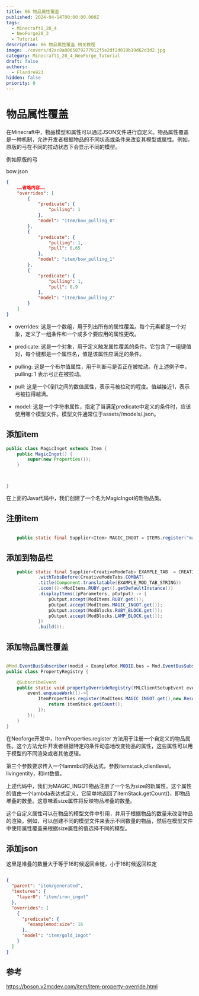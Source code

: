 ```yaml
---
title: 06 物品属性覆盖
published: 2024-04-14T00:00:00.000Z
tags:
  - Minecraft1_20_4
  - NeoForge20_3
  - Tutorial
description: 06 物品属性覆盖 相关教程
image: ./covers/d2ac8a0065079277912f5e2df2d019b19d62d3d2.jpg
category: Minecraft1_20_4_NeoForge_Tutorial
draft: false
authors:
  - Flandre923
hidden: false
priority: 0
---
```

# 物品属性覆盖

在Minecraft中，物品模型和属性可以通过JSON文件进行自定义。物品属性覆盖是一种机制，允许开发者根据物品的不同状态或条件来改变其模型或属性。例如，原版的弓在不同的拉动状态下会显示不同的模型。

例如原版的弓

bow.json

```json
{ 
    ……省略内容……
    "overrides": [
        {
            "predicate": {
                "pulling": 1
            },
            "model": "item/bow_pulling_0"
        },
        {
            "predicate": {
                "pulling": 1,
                "pull": 0.65
            },
            "model": "item/bow_pulling_1"
        },
        {
            "predicate": {
                "pulling": 1,
                "pull": 0.9
            },
            "model": "item/bow_pulling_2"
        }
    ]
}
```
- overrides: 这是一个数组，用于列出所有的属性覆盖。每个元素都是一个对象，定义了一组条件和一个或多个要应用的属性更改。

- predicate: 这是一个对象，用于定义触发属性覆盖的条件。它包含了一组键值对，每个键都是一个属性名，值是该属性应满足的条件。

- pulling: 这是一个布尔值属性，用于判断弓是否正在被拉动。在上述例子中，pulling: 1 表示弓正在被拉动。

- pull: 这是一个0到1之间的数值属性，表示弓被拉动的程度。值越接近1，表示弓被拉得越满。

- model: 这是一个字符串属性，指定了当满足predicate中定义的条件时，应该使用哪个模型文件。模型文件通常位于assets/<namespace/>/models/<model/>.json。

## 添加item 

```java
public class MagicIngot extends Item {
    public MagicIngot() {
        super(new Properties());
    }



}
```
在上面的Java代码中，我们创建了一个名为MagicIngot的新物品类。

## 注册item

```java

    public static final Supplier<Item> MAGIC_INGOT = ITEMS.register("magic_ingot", MagicIngot::new);

```

## 添加到物品栏

```java
    public static final Supplier<CreativeModeTab> EXAMPLE_TAB  = CREATIVE_MODE_TABS.register("example_tab",() -> CreativeModeTab.builder()
            .withTabsBefore(CreativeModeTabs.COMBAT)
            .title(Component.translatable(EXAMPLE_MOD_TAB_STRING))
            .icon(()->ModItems.RUBY.get().getDefaultInstance())
            .displayItems((pParameters, pOutput) -> {
                pOutput.accept(ModItems.RUBY.get());
                pOutput.accept(ModItems.MAGIC_INGOT.get());
                pOutput.accept(ModBlocks.RUBY_BLOCK.get());
                pOutput.accept(ModBlocks.LAMP_BLOCK.get());
            })
            .build());
```

## 添加物品属性覆盖

```java

@Mod.EventBusSubscriber(modid = ExampleMod.MODID,bus = Mod.EventBusSubscriber.Bus.MOD,value = Dist.CLIENT)
public class PropertyRegistry {

    @SubscribeEvent
    public static void propertyOverrideRegistry(FMLClientSetupEvent event){
        event.enqueueWork(()->{
            ItemProperties.register(ModItems.MAGIC_INGOT.get(),new ResourceLocation(ExampleMod.MODID,"size"),(itemStack,level,livingEntity,num)->{
                return itemStack.getCount();
            });
        });
    }
}

```

在Neoforge开发中，ItemProperties.register 方法用于注册一个自定义的物品属性。这个方法允许开发者根据特定的条件动态地改变物品的属性，这些属性可以用于模型的不同渲染或者其他逻辑。

第三个参数要求传入一个lammbd的表达式，参数itemstack,clientlevel，livingentity，和int数值。

上述代码中，我们为MAGIC_INGOT物品注册了一个名为size的新属性。这个属性的值由一个lambda表达式定义，它简单地返回了itemStack.getCount()，即物品堆叠的数量。这意味着size属性将反映物品堆叠的数量。

这个自定义属性可以在物品的模型文件中引用，并用于根据物品的数量来改变物品的渲染。例如，可以创建不同的模型文件来表示不同数量的物品，然后在模型文件中使用属性覆盖来根据size属性的值选择不同的模型。

## 添加json

这里是堆叠的数量大于等于16时候返回金锭，小于16时候返回铁定

```json

{
  "parent": "item/generated",
  "textures": {
    "layer0": "item/iron_ingot"
  },
  "overrides": [
    {
      "predicate": {
        "examplemod:size": 16
      },
      "model": "item/gold_ingot"
    }
  ]
}

```
## 参考

https://boson.v2mcdev.com/item/item-property-override.html
